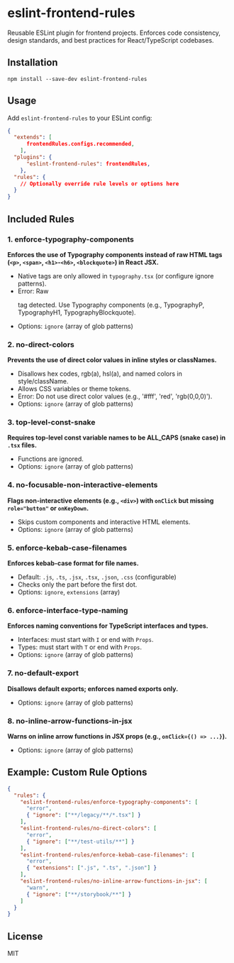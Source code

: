 # eslint-frontend-rules

Reusable ESLint plugin for frontend projects. Enforces code consistency, design standards, and best practices for React/TypeScript codebases.

## Installation

```
npm install --save-dev eslint-frontend-rules
```

## Usage

Add `eslint-frontend-rules` to your ESLint config:

```json
{
  "extends": [
      frontendRules.configs.recommended,
    ],
  "plugins": {
      "eslint-frontend-rules": frontendRules,
    },
  "rules": {
    // Optionally override rule levels or options here
  }
}
```

## Included Rules

### 1. enforce-typography-components

**Enforces the use of Typography components instead of raw HTML tags (`<p>`, `<span>`, `<h1>`-`<h6>`, `<blockquote>`) in React JSX.**

- Native tags are only allowed in `typography.tsx` (or configure ignore patterns).
- Error: Raw <p> tag detected. Use Typography components (e.g., TypographyP, TypographyH1, TypographyBlockquote).
- Options: `ignore` (array of glob patterns)

### 2. no-direct-colors

**Prevents the use of direct color values in inline styles or classNames.**

- Disallows hex codes, rgb(a), hsl(a), and named colors in style/className.
- Allows CSS variables or theme tokens.
- Error: Do not use direct color values (e.g., '#fff', 'red', 'rgb(0,0,0)').
- Options: `ignore` (array of glob patterns)

### 3. top-level-const-snake

**Requires top-level const variable names to be ALL_CAPS (snake case) in `.tsx` files.**

- Functions are ignored.
- Options: `ignore` (array of glob patterns)

### 4. no-focusable-non-interactive-elements

**Flags non-interactive elements (e.g., `<div>`) with `onClick` but missing `role="button"` or `onKeyDown`.**

- Skips custom components and interactive HTML elements.
- Options: `ignore` (array of glob patterns)

### 5. enforce-kebab-case-filenames

**Enforces kebab-case format for file names.**

- Default: `.js`, `.ts`, `.jsx`, `.tsx`, `.json`, `.css` (configurable)
- Checks only the part before the first dot.
- Options: `ignore`, `extensions` (array)

### 6. enforce-interface-type-naming

**Enforces naming conventions for TypeScript interfaces and types.**

- Interfaces: must start with `I` or end with `Props`.
- Types: must start with `T` or end with `Props`.
- Options: `ignore` (array of glob patterns)

### 7. no-default-export

**Disallows default exports; enforces named exports only.**

- Options: `ignore` (array of glob patterns)

### 8. no-inline-arrow-functions-in-jsx

**Warns on inline arrow functions in JSX props (e.g., `onClick={() => ...}`).**

- Options: `ignore` (array of glob patterns)

## Example: Custom Rule Options

```json
{
  "rules": {
    "eslint-frontend-rules/enforce-typography-components": [
      "error",
      { "ignore": ["**/legacy/**/*.tsx"] }
    ],
    "eslint-frontend-rules/no-direct-colors": [
      "error",
      { "ignore": ["**/test-utils/**"] }
    ],
    "eslint-frontend-rules/enforce-kebab-case-filenames": [
      "error",
      { "extensions": [".js", ".ts", ".json"] }
    ],
    "eslint-frontend-rules/no-inline-arrow-functions-in-jsx": [
      "warn",
      { "ignore": ["**/storybook/**"] }
    ]
  }
}
```

## License

MIT
